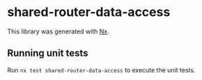 # shared-router-data-access

This library was generated with [Nx](https://nx.dev).

## Running unit tests

Run `nx test shared-router-data-access` to execute the unit tests.
